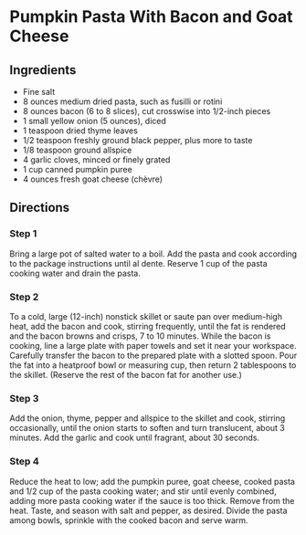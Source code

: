 Pumpkin Pasta With Bacon and Goat Cheese
========================================

## Ingredients

- Fine salt
- 8 ounces medium dried pasta, such as fusilli or rotini
- 8 ounces bacon (6 to 8 slices), cut crosswise into 1/2-inch pieces
- 1 small yellow onion (5 ounces), diced
- 1 teaspoon dried thyme leaves
- 1/2 teaspoon freshly ground black pepper, plus more to taste
- 1/8 teaspoon ground allspice
- 4 garlic cloves, minced or finely grated
- 1 cup canned pumpkin puree
- 4 ounces fresh goat cheese (chèvre)

## Directions

### Step 1

Bring a large pot of salted water to a boil. Add the pasta and cook according to the package instructions until al dente. Reserve 1 cup of the pasta cooking water and drain the pasta.

### Step 2

To a cold, large (12-inch) nonstick skillet or saute pan over medium-high heat, add the bacon and cook, stirring frequently, until the fat is rendered and the bacon browns and crisps, 7 to 10 minutes. While the bacon is cooking, line a large plate with paper towels and set it near your workspace. Carefully transfer the bacon to the prepared plate with a slotted spoon. Pour the fat into a heatproof bowl or measuring cup, then return 2 tablespoons to the skillet. (Reserve the rest of the bacon fat for another use.)

### Step 3

Add the onion, thyme, pepper and allspice to the skillet and cook, stirring occasionally, until the onion starts to soften and turn translucent, about 3 minutes. Add the garlic and cook until fragrant, about 30 seconds.

### Step 4

Reduce the heat to low; add the pumpkin puree, goat cheese, cooked pasta and 1/2 cup of the pasta cooking water; and stir until evenly combined, adding more pasta cooking water if the sauce is too thick. Remove from the heat. Taste, and season with salt and pepper, as desired. Divide the pasta among bowls, sprinkle with the cooked bacon and serve warm.